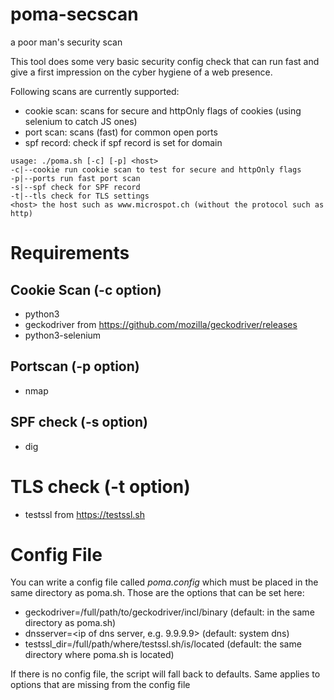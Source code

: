 # poma-secscan
a poor man's security scan

This tool does some very basic security config check that can run fast
and give a first impression on the cyber hygiene of a web presence.

Following scans are currently supported:

* cookie scan: scans for secure and httpOnly flags of cookies (using selenium to catch JS ones)
* port scan: scans (fast) for common open ports
* spf record: check if spf record is set for domain

```
usage: ./poma.sh [-c] [-p] <host>
-c|--cookie run cookie scan to test for secure and httpOnly flags
-p|--ports run fast port scan
-s|--spf check for SPF record
-t|--tls check for TLS settings
<host> the host such as www.microspot.ch (without the protocol such as http)
```

# Requirements

## Cookie Scan (-c option)
* python3
* geckodriver from https://github.com/mozilla/geckodriver/releases
* python3-selenium

## Portscan (-p option)
* nmap

## SPF check (-s option)
* dig

# TLS check (-t option)
* testssl from https://testssl.sh

# Config File

You can write a config file called *poma.config* which must be placed in
the same directory as poma.sh. Those are the options that can be set
here:

* geckodriver=/full/path/to/geckodriver/incl/binary (default: in the same directory as poma.sh)
* dnsserver=<ip of dns server, e.g. 9.9.9.9> (default: system dns)
* testssl_dir=/full/path/where/testssl.sh/is/located (default: the same directory where poma.sh is located)

If there is no config file, the script will fall back to
defaults. Same applies to options that are missing from the config
file